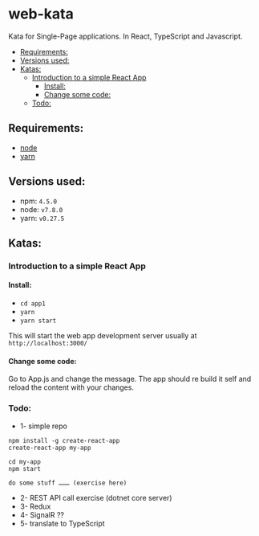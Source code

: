 web-kata
=====
Kata for Single-Page applications. In React, TypeScript and Javascript.


<!-- TOC -->

- [Requirements:](#requirements)
- [Versions used:](#versions-used)
- [Katas:](#katas)
    - [Introduction to a simple React App](#introduction-to-a-simple-react-app)
        - [Install:](#install)
        - [Change some code:](#change-some-code)
    - [Todo:](#todo)

<!-- /TOC -->

## Requirements:

* [node](https://nodejs.org/en/)
* [yarn](https://yarnpkg.com/en/docs/install)

## Versions used:

* npm: `4.5.0`
* node: `v7.8.0`
* yarn: `v0.27.5`

## Katas:

### Introduction to a simple React App

#### Install:

* `cd app1`
* `yarn`
* `yarn start`

This will start the web app development server usually at `http://localhost:3000/`

#### Change some code:

Go to App.js and change the message. The app should re build it self and reload the content with your changes.

### Todo:

* 1- simple repo
~~~
npm install -g create-react-app
create-react-app my-app

cd my-app
npm start

do some stuff ……… (exercise here)
~~~
* 2- REST API call exercise (dotnet core server)
* 3- Redux
* 4- SignalR ??
* 5- translate to TypeScript

